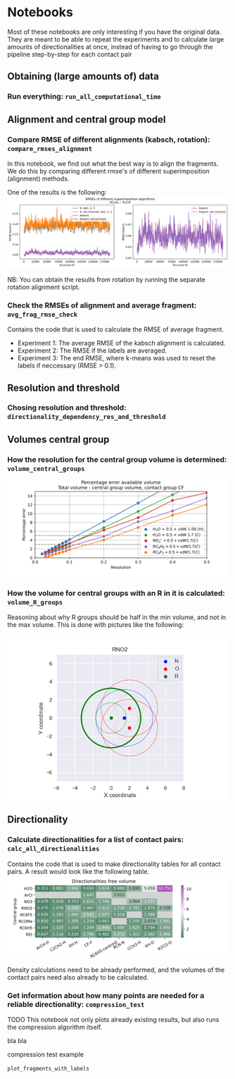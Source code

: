 # Notebooks
Most of these notebooks are only interesting if you have the original data. They are meant to be able to repeat the experiments and to calculate large amounts of directionalities at once, instead of having to go through the pipeline step-by-step for each contact pair

## Obtaining (large amounts of) data
### Run everything: ```run_all_computational_time```

## Alignment and central group model
### Compare RMSE of different alignments (kabsch, rotation): ```compare_rmses_alignment```
In this notebook, we find out what the best way is to align the fragments. We do this by comparing different rmse's of different superimposition (alignment) methods.

One of the results is the following:
![RMSEs of different alignments](../../figures/plots/comparing_rmse_kabsch_rotation_rc6h5_r2co.svg)

NB: You can obtain the results from rotation by running the separate rotation alignment script.

### Check the RMSEs of alignment and average fragment: ```avg_frag_rmse_check```
Contains the code that is used to calculate the RMSE of average fragment.
* Experiment 1: The average RMSE of the kabsch alignment is calculated.
* Experiment 2: The RMSE if the labels are averaged.
* Experiment 3: The end RMSE, where k-means was used to reset the labels if neccessary (RMSE > 0.1).

## Resolution and threshold
### Chosing resolution and threshold: ```directionality_dependency_res_and_threshold```

## Volumes central group
### How the resolution for the central group volume is determined: ```volume_central_groups```
![Volume errors](../../figures/plots/volumes_error.svg)

### How the volume for central groups with an R in it is calculated: ```volume_R_groups```
Reasoning about why R groups should be half in the min volume, and not in the max volume. This is done with pictures like the following:

<img src="../../figures/plots/RNO2_overlap_R_volumes.png" width="500">

## Directionality
### Calculate directionalities for a list of contact pairs: ```calc_all_directionalities```
Contains the code that is used to make directionality tables for all contact pairs. A result would look like the following table.
![Directionality table](../../figures/plots/directionalities_10_03_rcome_ret_kmeans_res05_free_volume.svg)

Density calculations need to be already performed, and the volumes of the contact pairs need also already to be calculated.

### Get information about how many points are needed for a reliable directionality: ```compression_test```
TODO
This notebook not only plots already existing results, but also runs the compression algorithm itself. 

bla bla

compression test example








```plot_fragments_with_labels```


